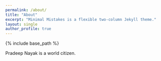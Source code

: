 ```yaml
---
permalink: /about/
title: "About"
excerpt: "Minimal Mistakes is a flexible two-column Jekyll theme."
layout: single
author_profile: true
---
```


{% include base_path %}

Pradeep Nayak is a world citizen. 
